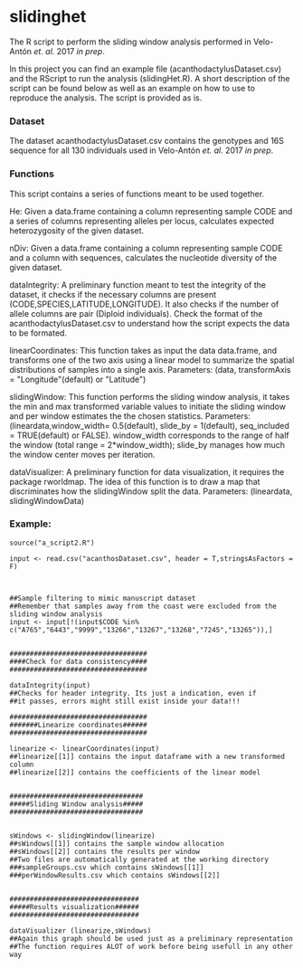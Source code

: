 <h1>slidinghet</h1>
The R script to perform the sliding window analysis performed in Velo-Antón <em>et. al.</em> 2017 <em>in prep</em>.

In this project you can find an example file (acanthodactylusDataset.csv) and the RScript to run the analysis (slidingHet.R). A short description of the script can be found below as well as an example on how to use to reproduce the analysis. The script is provided as is.

<h3>Dataset</h3>
The dataset acanthodactylusDataset.csv contains the genotypes and 16S sequence for all 130 individuals used in Velo-Antón <em>et. al.</em> 2017 <em>in prep</em>.

<h3>Functions</h3>

This script contains a series of functions meant to be used together.

He: Given a data.frame containing a column representing sample CODE and a series of columns representing alleles per locus, calculates expected heterozygosity of the given dataset.


nDiv: Given a data.frame containing a column representing sample CODE and a column with sequences, calculates the nucleotide diversity of the given dataset.


dataIntegrity: A preliminary function meant to test the integrity of the dataset, it checks if the necessary columns are present (CODE,SPECIES,LATITUDE,LONGITUDE). It also checks if the number of allele columns are pair (Diploid individuals). Check the format of the acanthodactylusDataset.csv to understand how the script expects the data to be formated.


linearCoordinates: This function takes as input the data data.frame, and transforms one of the two axis using a linear model to summarize the spatial distributions of samples into a single axis. Parameters: (data, transformAxis = "Longitude"(default) or "Latitude")


slidingWindow: This function performs the sliding window analysis, it takes the min and max transformed variable values to initiate the sliding window and per window estimates the the chosen statistics. Parameters: (lineardata,window_width= 0.5(default), slide_by = 1(default), seq_included = TRUE(default) or FALSE). window_width corresponds to the range of half the window (total range = 2*window_width); slide_by manages how much the window center moves per iteration.


dataVisualizer: A preliminary function for data visualization, it requires the package rworldmap. The idea of this function is to draw a map that discriminates how the slidingWindow split the data. Parameters: (lineardata, slidingWindowData)


<h3>Example:</h3>

```
source("a_script2.R")

input <- read.csv("acanthosDataset.csv", header = T,stringsAsFactors = F)



##Sample filtering to mimic manuscript dataset
##Remember that samples away from the coast were excluded from the sliding window analysis
input <- input[!(input$CODE %in% c("A765","6443","9999","13266","13267","13268","7245","13265")),]


##################################
####Check for data consistency####
##################################

dataIntegrity(input)                  
##Checks for header integrity. Its just a indication, even if 
##it passes, errors might still exist inside your data!!!

##################################
#######Linearize coordinates######
##################################

linearize <- linearCoordinates(input)
##linearize[[1]] contains the input dataframe with a new transformed column
##linearize[[2]] contains the coefficients of the linear model


#################################
#####Sliding Window analysis#####
#################################


sWindows <- slidingWindow(linearize)  
##sWindows[[1]] contains the sample window allocation
##sWindows[[2]] contains the results per window
##Two files are automatically generated at the working directory
###sampleGroups.csv which contains sWindows[[1]]
###perWindowResults.csv which contains sWindows[[2]]


################################
#####Results visualization######
################################

dataVisualizer (linearize,sWindows)  
##Again this graph should be used just as a preliminary representation
##The function requires ALOT of work before being usefull in any other way


```
